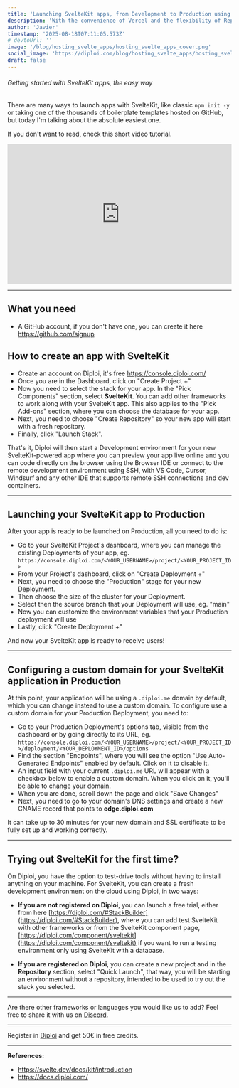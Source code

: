 ```yaml
---
title: 'Launching SvelteKit apps, from Development to Production using Diploi'
description: 'With the convenience of Vercel and the flexibility of Replit, all in a single platform, to create SvelteKit-powered apps super fast'
author: 'Javier'
timestamp: '2025-08-18T07:11:05.573Z'
# devtoUrl: ''
image: '/blog/hosting_svelte_apps/hosting_svelte_apps_cover.png'
social_image: 'https://diploi.com/blog/hosting_svelte_apps/hosting_svelte_apps_og.png'
draft: false
---
```


###### Getting started with SvelteKit apps, the easy way

There are many ways to launch apps with SvelteKit, like classic `npm init -y` or taking one of the thousands of boilerplate templates hosted on GitHub, but today I'm talking about the absolute easiest one.

If you don't want to read, check this short video tutorial.

<div style="display:flex; justify-content:center; width:100%">
    <iframe width="560" height="315" src="https://www.youtube.com/embed/Cj8WW_EZlMQ?si=ws1-4P8rWnrtNc4y" title="Launching a SvelteKit in record time" frameborder="0" allow="accelerometer; autoplay; clipboard-write; encrypted-media; gyroscope; picture-in-picture; web-share" referrerpolicy="strict-origin-when-cross-origin" allowfullscreen></iframe>
</div>

---

## What you need

- A GitHub account, if you don't have one, you can create it here https://github.com/signup

## How to create an app with SvelteKit

- Create an account on Diploi, it's free https://console.diploi.com/
- Once you are in the Dashboard, click on "Create Project +"
- Now you need to select the stack for your app. In the "Pick Components" section, select **SvelteKit**. You can add other frameworks to work along with your SvelteKit app. This also applies to the "Pick Add-ons" section, where you can choose the database for your app.
- Next, you need to choose "Create Repository" so your new app will start with a fresh repository.
- Finally, click "Launch Stack".

That's it, Diploi will then start a Development environment for your new SvelteKit-powered app where you can preview your app live online and you can code directly on the browser using the Browser IDE or connect to the remote development environment using SSH, with VS Code, Cursor, Windsurf and any other IDE that supports remote SSH connections and dev containers.

---

## Launching your SvelteKit app to Production

After your app is ready to be launched on Production, all you need to do is:

- Go to your SvelteKit Project's dashboard, where you can manage the existing Deployments of your app, eg. `https://console.diploi.com/<YOUR_USERNAME>/project/<YOUR_PROJECT_ID>`
- From your Project's dashboard, click on "Create Deployment +"
- Next, you need to choose the "Production" stage for your new Deployment.
- Then choose the size of the cluster for your Deployment.
- Select then the source branch that your Deployment will use, eg. "main"
- Now you can customize the environment variables that your Production deployment will use
- Lastly, click "Create Deployment +"

And now your SvelteKit app is ready to receive users!

---

## Configuring a custom domain for your SvelteKit application in Production

At this point, your application will be using a `.diploi.me` domain by default, which you can change instead to use a custom domain. To configure use a custom domain for your Production Deployment, you need to:

- Go to your Production Deployment's options tab, visible from the dashboard or by going directly to its URL, eg. `https://console.diploi.com/<YOUR_USERNAME>/project/<YOUR_PROJECT_ID>/deployment/<YOUR_DEPLOYMENT_ID>/options`
- Find the section "Endpoints", where you will see the option "Use Auto-Generated Endpoints" enabled by default. Click on it to disable it.
- An input field with your current `.diploi.me` URL will appear with a checkbox below to enable a custom domain. When you click on it, you'll be able to change your domain.
- When you are done, scroll down the page and click "Save Changes"
- Next, you need to go to your domain's DNS settings and create a new CNAME record that points to **edge.diploi.com**

It can take up to 30 minutes for your new domain and SSL certificate to be fully set up and working correctly.

---

## Trying out SvelteKit for the first time?

On Diploi, you have the option to test-drive tools without having to install anything on your machine. For SvelteKit, you can create a fresh development environment on the cloud using Diploi, in two ways:

- **If you are not registered on Diploi**, you can launch a free trial, either from here [https://diploi.com/#StackBuilder](https://diploi.com/#StackBuilder), where you can add test SvelteKit with other frameworks or from the SvelteKit component page, [https://diploi.com/component/sveltekit](https://diploi.com/component/sveltekit) if you want to run a testing environment only using SvelteKit with a database.

- **If you are registered on Diploi**, you can create a new project and in the **Repository** section, select "Quick Launch", that way, you will be starting an environment without a repository, intended to be used to try out the stack you selected.

---

Are there other frameworks or languages you would like us to add? Feel free to share it with us on [Discord](https://discord.gg/vvgQxVjC8G).

---

Register in [Diploi](https://diploi.com/) and get 50€ in free credits.

---

**References:**

- https://svelte.dev/docs/kit/introduction
- https://docs.diploi.com/
